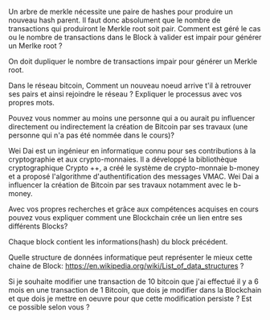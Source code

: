  Un arbre de merkle nécessite une paire de hashes pour produire un nouveau hash parent. Il faut donc absolument que le nombre de transactions qui produiront le Merkle root soit pair. 
 Comment est géré le cas ou le nombre de transactions dans le Block à valider est impair pour générer un Merlke root ?

On doit dupliquer le nombre de transactions impair pour générer un Merkle root.


 Dans le réseau bitcoin, Comment un nouveau noeud arrive t'il à retrouver ses pairs et ainsi rejoindre le réseau ? Expliquer le processus avec vos propres mots.



Pouvez vous nommer au moins une personne qui a ou aurait pu influencer directement ou indirectement la création de Bitcoin par ses travaux (une personne qui n'a pas été nommée dans le cours)?

Wei Dai est un ingénieur en informatique connu pour ses contributions à la cryptographie et aux crypto-monnaies. Il a développé la bibliothèque cryptographique Crypto ++, a créé le système de crypto-monnaie b-money et a proposé l'algorithme d'authentification des messages VMAC. Wei Dai a influencer la création de Bitcoin par ses travaux notamment avec le b-money.


 Avec vos propres recherches et grâce aux compétences acquises en cours pouvez vous expliquer comment une Blockchain crée un lien entre ses différents Blocks?

Chaque block contient les informations(hash) du block précédent.


 Quelle structure de données informatique peut représenter le mieux cette chaine de Block: https://en.wikipedia.org/wiki/List_of_data_structures ?





 Si je souhaite modifier une transaction de 10 bitcoin que j'ai effectué il y a 6 mois en une transaction de 1 Bitcoin, que dois je modifier dans la Blockchain et que dois je mettre en oeuvre pour que cette modification persiste ?
 Est ce possible selon vous ?